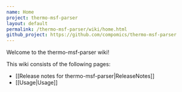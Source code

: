```yaml
---
name: Home
project: thermo-msf-parser
layout: default
permalink: /thermo-msf-parser/wiki/home.html
github_project: https://github.com/compomics/thermo-msf-parser
---
```


Welcome to the thermo-msf-parser wiki!

This wiki consists of the following pages:

  * [[Release notes for thermo-msf-parser|ReleaseNotes]]
  * [[Usage|Usage]]
